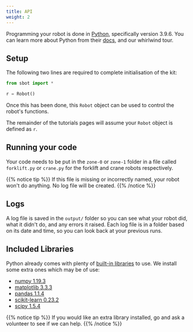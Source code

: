 ```yaml
---
title: API
weight: 2
---
```


Programming your robot is done in [Python](https://www.python.org/),
specifically version 3.9.6. You can learn more about Python from their
[docs](https://docs.python.org/3/), and our whirlwind tour.

## Setup

The following two lines are required to complete initialisation of the
kit:

``` python
from sbot import *

r = Robot()
```

Once this has been done, this `Robot` object can be used to control the
robot's functions.

The remainder of the tutorials pages will assume your `Robot` object is
defined as `r`.

## Running your code

Your code needs to be put in the `zone-0` or `zone-1` folder in a file called
`forklift.py` or `crane.py` for the forklift and crane robots respectively.

{{% notice tip %}}
If this file is missing or incorrectly named, your robot won't do
anything. No log file will be created.
{{% /notice %}}

## Logs

A log file is saved in the `output/` folder so you can see what your robot did,
what it didn't do, and any errors it raised. Each log file is in a folder based on its
date and time, so you can look back at your previous runs.

## Included Libraries

Python already comes with plenty of [built-in
libraries](https://docs.python.org/3.9/py-modindex.html) to use. We
install some extra ones which may be of use:

- [numpy 1.19.3](https://pypi.org/project/numpy/1.19.3/)
- [matplotlib 3.3.3](https://pypi.org/project/matplotlib/3.3.3/)
- [pandas 1.1.4](https://pypi.org/project/pandas/1.1.4/)
- [scikit-learn 0.23.2](https://pypi.org/project/scikit-learn/0.23.2/)
- [scipy 1.5.4](https://pypi.org/project/scipy/1.5.4/)

{{% notice tip %}}
If you would like an extra library installed, go and ask a volunteer to
see if we can help.
{{% /notice %}}
